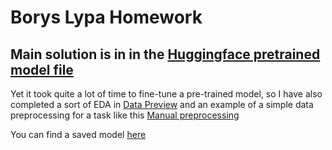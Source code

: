 # Borys Lypa Homework

## Main solution is in in the [Huggingface pretrained model file](./HuggingFace%20pretrained%20model.ipynb)

Yet it took quite a lot of time to fine-tune a pre-trained model, so I have also completed a sort of EDA in [Data Preview](./Data%20Preview.ipynb) and an example of a simple data preprocessing for a task like this [Manual preprocessing](./Manual%20preprocessing.ipynb)

You can find a saved model [here](https://drive.google.com/file/d/1F81ZCkIKW43UZQdKmVwdFwdZFwAk8_g2/view?usp=share_link)